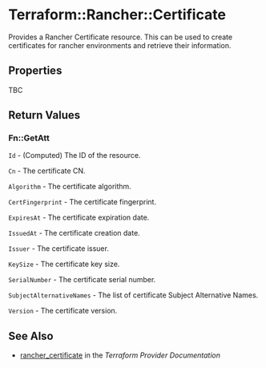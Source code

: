 # Terraform::Rancher::Certificate

Provides a Rancher Certificate resource. This can be used to create certificates for rancher environments and retrieve their information.

## Properties

TBC

## Return Values

### Fn::GetAtt

`Id` - (Computed) The ID of the resource.

`Cn` - The certificate CN.

`Algorithm` - The certificate algorithm.

`CertFingerprint` - The certificate fingerprint.

`ExpiresAt` - The certificate expiration date.

`IssuedAt` - The certificate creation date.

`Issuer` - The certificate issuer.

`KeySize` - The certificate key size.

`SerialNumber` - The certificate serial number.

`SubjectAlternativeNames` - The list of certificate Subject Alternative Names.

`Version` - The certificate version.

## See Also

* [rancher_certificate](https://www.terraform.io/docs/providers/rancher/r/certificate.html) in the _Terraform Provider Documentation_